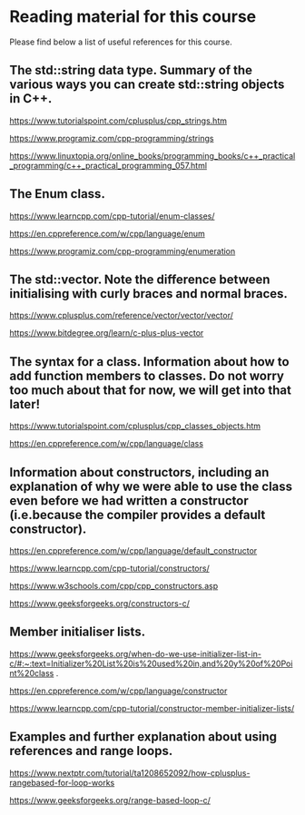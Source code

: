 # Reading material for this course
Please find below a list of useful references for this course.

## The std::string data type. Summary of the various ways you can create std::string objects in C++.

https://www.tutorialspoint.com/cplusplus/cpp_strings.htm

https://www.programiz.com/cpp-programming/strings

https://www.linuxtopia.org/online_books/programming_books/c++_practical_programming/c++_practical_programming_057.html


## The Enum class.

https://www.learncpp.com/cpp-tutorial/enum-classes/

https://en.cppreference.com/w/cpp/language/enum

https://www.programiz.com/cpp-programming/enumeration


## The std::vector. Note the difference between initialising with curly braces and normal braces.

https://www.cplusplus.com/reference/vector/vector/vector/

https://www.bitdegree.org/learn/c-plus-plus-vector


## The syntax for a class. Information about how to add function members to classes. Do not worry too much about that for now, we will get into that later!

https://www.tutorialspoint.com/cplusplus/cpp_classes_objects.htm

https://en.cppreference.com/w/cpp/language/class


## Information about constructors, including an explanation of why we were able to use the class even before we had written a constructor (i.e.because the compiler provides a default constructor).

https://en.cppreference.com/w/cpp/language/default_constructor

https://www.learncpp.com/cpp-tutorial/constructors/

https://www.w3schools.com/cpp/cpp_constructors.asp

https://www.geeksforgeeks.org/constructors-c/


## Member initialiser lists.

https://www.geeksforgeeks.org/when-do-we-use-initializer-list-in-c/#:~:text=Initializer%20List%20is%20used%20in,and%20y%20of%20Point%20class
.

https://en.cppreference.com/w/cpp/language/constructor

https://www.learncpp.com/cpp-tutorial/constructor-member-initializer-lists/


## Examples and further explanation about using references and range loops.

https://www.nextptr.com/tutorial/ta1208652092/how-cplusplus-rangebased-for-loop-works

https://www.geeksforgeeks.org/range-based-loop-c/

